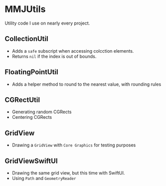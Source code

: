 # MMJUtils

Utility code I use on nearly every project.

## CollectionUtil

- Adds a `safe` subscript when accessing colcction elements.
- Returns `nil` if the index is out of bounds.


## FloatingPointUtil

- Adds a helper method to round to the nearest value, with rounding rules


## CGRectUtil

- Generating random CGRects
- Centering CGRects


## GridView

- Drawing a `GridView` with `Core Graphics` for testing purposes

## GridViewSwiftUI

- Drawing the same grid view, but this time with SwiftUI.
- Using `Path` and `GeometryReader`
